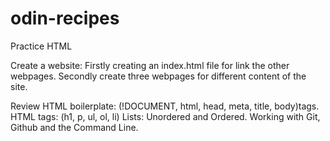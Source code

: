 # odin-recipes
Practice HTML

Create a website:
    Firstly creating an index.html file for link the other webpages.
    Secondly create three webpages for different content of the site.

Review
    HTML boilerplate: (!DOCUMENT, html, head, meta, title, body)tags.
    HTML tags: (h1, p, ul, ol, li)
    Lists: Unordered and Ordered.
    Working with Git, Github and the Command Line.